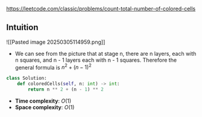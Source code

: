 https://leetcode.com/classic/problems/count-total-number-of-colored-cells
## Intuition

![[Pasted image 20250305114959.png]]

- We can see from the picture that at stage n, there are n layers, each with n squares, and n - 1 layers each with n - 1 squares. Therefore the general formula is $n^2 + (n - 1)^2$

```python
class Solution:
    def coloredCells(self, n: int) -> int:
        return n ** 2 + (n - 1) ** 2
```

- **Time complexity**: $O(1)$
- **Space complexity**: $O(1)$